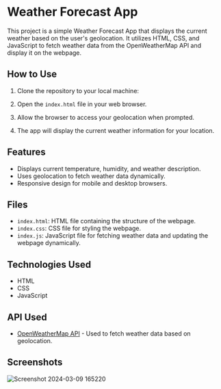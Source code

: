 # Weather Forecast App

This project is a simple Weather Forecast App that displays the current weather based on the user's geolocation. It utilizes HTML, CSS, and JavaScript to fetch weather data from the OpenWeatherMap API and display it on the webpage.

## How to Use

1. Clone the repository to your local machine:


2. Open the `index.html` file in your web browser.

3. Allow the browser to access your geolocation when prompted.

4. The app will display the current weather information for your location.

## Features

- Displays current temperature, humidity, and weather description.
- Uses geolocation to fetch weather data dynamically.
- Responsive design for mobile and desktop browsers.

## Files

- `index.html`: HTML file containing the structure of the webpage.
- `index.css`: CSS file for styling the webpage.
- `index.js`: JavaScript file for fetching weather data and updating the webpage dynamically.

## Technologies Used

- HTML
- CSS
- JavaScript

## API Used

- [OpenWeatherMap API](https://openweathermap.org/api) - Used to fetch weather data based on geolocation.

## Screenshots

![Screenshot 2024-03-09 165220](https://github.com/pramodgoud7/Code-Tech-Weather-Task/assets/108019995/552982f4-78aa-47bc-a0ff-1f7fc842c8e3)




